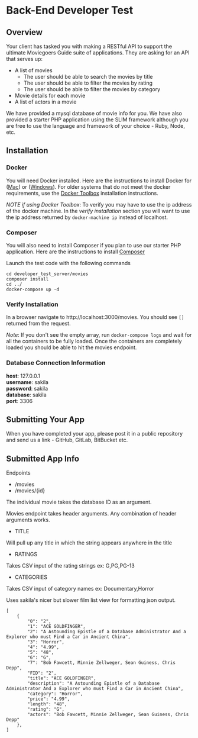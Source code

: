 # Back-End Developer Test

## Overview
Your client has tasked you with making a RESTful API to support the ultimate Moviegoers Guide suite of applications.
They are asking for an API that serves up:

* A list of movies
  * The user should be able to search the movies by title
  * The user should be able to filter the movies by rating
  * The user should be able to filter the movies by category
* Movie details for each movie
* A list of actors in a movie

We have provided a mysql database of movie info for you.
We have also provided a starter PHP application using the SLIM framework although you are free to use the language and framework of your choice - Ruby, Node, etc.

## Installation

### Docker
You will need Docker installed.
Here are the instructions to install Docker for ([Mac](https://docs.docker.com/docker-for-mac/install/)) or ([Windows](https://docs.docker.com/docker-for-windows/install/)). For older systems that do not meet the docker requirements, use the [Docker Toolbox](https://docs.docker.com/toolbox/overview) installation instructions.

_NOTE if using Docker Toolbox_: To verify you may have to use the ip address of the docker machine. In the _verify installation_ section you will want to use the ip address returned by `docker-machine ip` instead of localhost.

### Composer

You will also need to install Composer if you plan to use our starter PHP application.
Here are the instructions to install [Composer](https://getcomposer.org/download)

Launch the test code with the following commands

```
cd developer_test_server/movies
composer install
cd ../
docker-compose up -d
```

### Verify Installation

In a browser navigate to http://localhost:3000/movies. You should see ```[]``` returned from the request.

_Note_: If you don't see the empty array, run ```docker-compose logs``` and wait for all the containers to be fully loaded. Once the containers are completely loaded you should be able to hit the movies endpoint.

### Database Connection Information

__host__: 127.0.0.1<br />
__username__: sakila<br />
__password__: sakila<br />
__database__: sakila<br />
__port__: 3306

## Submitting Your App
When you have completed your app, please post it in a public repository and send us a link - GitHub, GitLab, BitBucket etc.

## Submitted App Info

Endpoints
* /movies
* /movies/{id}

The individual movie takes the database ID as an argument.

Movies endpoint takes header arguments. Any combination of header arguments works.

* TITLE

Will pull up any title in which the string appears anywhere in the title

* RATINGS

Takes CSV input of the rating strings ex: G,PG,PG-13

* CATEGORIES

Takes CSV input of category names ex: Documentary,Horror

Uses sakila's nicer but slower film list view for formatting json output.

```
[
    {
        "0": "2",
        "1": "ACE GOLDFINGER",
        "2": "A Astounding Epistle of a Database Administrator And a Explorer who must Find a Car in Ancient China",
        "3": "Horror",
        "4": "4.99",
        "5": "48",
        "6": "G",
        "7": "Bob Fawcett, Minnie Zellweger, Sean Guiness, Chris Depp",
        "FID": "2",
        "title": "ACE GOLDFINGER",
        "description": "A Astounding Epistle of a Database Administrator And a Explorer who must Find a Car in Ancient China",
        "category": "Horror",
        "price": "4.99",
        "length": "48",
        "rating": "G",
        "actors": "Bob Fawcett, Minnie Zellweger, Sean Guiness, Chris Depp"
    },
]
```
